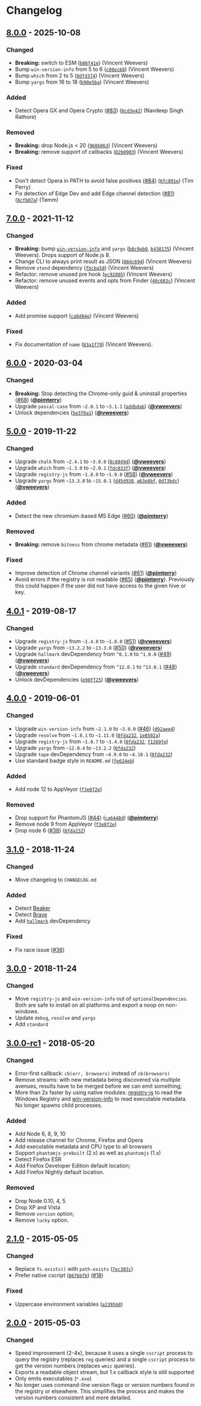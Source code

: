 # Changelog

## [8.0.0] - 2025-10-08

### Changed

- **Breaking:** switch to ESM ([`b86f41e`](https://github.com/vweevers/win-detect-browsers/commit/b86f41e)) (Vincent Weevers)
- Bump `win-version-info` from 5 to 6 ([`c08ec68`](https://github.com/vweevers/win-detect-browsers/commit/c08ec68)) (Vincent Weevers)
- Bump `which` from 2 to 5 ([`0dfd374`](https://github.com/vweevers/win-detect-browsers/commit/0dfd374)) (Vincent Weevers)
- Bump `yargs` from 16 to 18 ([`b90e5ba`](https://github.com/vweevers/win-detect-browsers/commit/b90e5ba)) (Vincent Weevers)

### Added

- Detect Opera GX and Opera Crypto ([#83](https://github.com/vweevers/win-detect-browsers/issues/83)) ([`0cd3e42`](https://github.com/vweevers/win-detect-browsers/commit/0cd3e42)) (Navdeep Singh Rathore)

### Removed

- **Breaking:** drop Node.js < 20 ([`960b063`](https://github.com/vweevers/win-detect-browsers/commit/960b063)) (Vincent Weevers)
- **Breaking:** remove support of callbacks ([`02b0903`](https://github.com/vweevers/win-detect-browsers/commit/02b0903)) (Vincent Weevers)

### Fixed

- Don't detect Opera in PATH to avoid false positives ([#84](https://github.com/vweevers/win-detect-browsers/issues/84)) ([`6fc891e`](https://github.com/vweevers/win-detect-browsers/commit/6fc891e)) (Tim Perry)
- Fix detection of Edge Dev and add Edge channel detection ([#81](https://github.com/vweevers/win-detect-browsers/issues/81)) ([`8cfb07a`](https://github.com/vweevers/win-detect-browsers/commit/8cfb07a)) (Temm)

## [7.0.0] - 2021-11-12

### Changed

- **Breaking:** bump [`win-version-info`](https://github.com/vweevers/win-version-info) and `yargs` ([`b0c9ab0`](https://github.com/vweevers/win-detect-browsers/commit/b0c9ab0), [`b438175`](https://github.com/vweevers/win-detect-browsers/commit/b438175)) (Vincent Weevers). Drops support of Node.js 8.
- Change CLI to always print result as JSON ([`88dc694`](https://github.com/vweevers/win-detect-browsers/commit/88dc694)) (Vincent Weevers)
- Remove `xtend` dependency ([`fbcba58`](https://github.com/vweevers/win-detect-browsers/commit/fbcba58)) (Vincent Weevers)
- Refactor: remove unused pre hook ([`ec92805`](https://github.com/vweevers/win-detect-browsers/commit/ec92805)) (Vincent Weevers)
- Refactor: remove unused events and opts from Finder ([`48c683c`](https://github.com/vweevers/win-detect-browsers/commit/48c683c)) (Vincent Weevers)

### Added

- Add promise support ([`ca8d84e`](https://github.com/vweevers/win-detect-browsers/commit/ca8d84e)) (Vincent Weevers)

### Fixed

- Fix documentation of `name` ([`83a1f79`](https://github.com/vweevers/win-detect-browsers/commit/83a1f79)) (Vincent Weevers).

## [6.0.0] - 2020-03-04

### Changed

- **Breaking:** Stop detecting the Chrome-only guid & uninstall properties ([#68](https://github.com/vweevers/win-detect-browsers/issues/68)) ([**@pimterry**](https://github.com/pimterry))
- Upgrade `pascal-case` from `~2.0.1` to `~3.1.1` ([`addbdab`](https://github.com/vweevers/win-detect-browsers/commit/addbdab)) ([**@vweevers**](https://github.com/vweevers))
- Unlock dependencies ([`5e370a1`](https://github.com/vweevers/win-detect-browsers/commit/5e370a1)) ([**@vweevers**](https://github.com/vweevers))

## [5.0.0] - 2019-11-22

### Changed

- Upgrade `chalk` from `~2.4.1` to `~3.0.0` ([`8c8849d`](https://github.com/vweevers/win-detect-browsers/commit/8c8849d)) ([**@vweevers**](https://github.com/vweevers))
- Upgrade `which` from `~1.3.0` to `~2.0.1` ([`fdc033f`](https://github.com/vweevers/win-detect-browsers/commit/fdc033f)) ([**@vweevers**](https://github.com/vweevers))
- Upgrade `registry-js` from `~1.8.0` to `~1.9.0` ([#58](https://github.com/vweevers/win-detect-browsers/issues/58)) ([**@vweevers**](https://github.com/vweevers))
- Upgrade `yargs` from `~13.3.0` to `~15.0.1` ([`d45d938`](https://github.com/vweevers/win-detect-browsers/commit/d45d938), [`a63e8bf`](https://github.com/vweevers/win-detect-browsers/commit/a63e8bf), [`8d73bdc`](https://github.com/vweevers/win-detect-browsers/commit/8d73bdc)) ([**@vweevers**](https://github.com/vweevers))

### Added

- Detect the new chromium-based MS Edge ([#60](https://github.com/vweevers/win-detect-browsers/issues/60)) ([**@pimterry**](https://github.com/pimterry))

### Removed

- **Breaking:** remove `bitness` from chrome metadata ([#61](https://github.com/vweevers/win-detect-browsers/issues/61)) ([**@vweevers**](https://github.com/vweevers))

### Fixed

- Improve detection of Chrome channel variants ([#61](https://github.com/vweevers/win-detect-browsers/issues/61)) ([**@pimterry**](https://github.com/pimterry))
- Avoid errors if the registry is not readable ([#65](https://github.com/vweevers/win-detect-browsers/issues/65)) ([**@pimterry**](https://github.com/pimterry)). Previously this could happen if the user did not have access to the given hive or key.

## [4.0.1] - 2019-08-17

### Changed

- Upgrade `registry-js` from `~1.4.0` to `~1.8.0` ([#51](https://github.com/vweevers/win-detect-browsers/issues/51)) ([**@vweevers**](https://github.com/vweevers))
- Upgrade `yargs` from `~13.2.2` to `~13.3.0` ([#50](https://github.com/vweevers/win-detect-browsers/issues/50)) ([**@vweevers**](https://github.com/vweevers))
- Upgrade `hallmark` devDependency from `^0.1.0` to `^1.0.0` ([#49](https://github.com/vweevers/win-detect-browsers/issues/49)) ([**@vweevers**](https://github.com/vweevers))
- Upgrade `standard` devDependency from `^12.0.1` to `^13.0.1` ([#48](https://github.com/vweevers/win-detect-browsers/issues/48)) ([**@vweevers**](https://github.com/vweevers))
- Unlock devDependencies ([`e90ff25`](https://github.com/vweevers/win-detect-browsers/commit/e90ff25)) ([**@vweevers**](https://github.com/vweevers))

## [4.0.0] - 2019-06-01

### Changed

- Upgrade `win-version-info` from `~2.1.0` to `~3.0.0` ([#46](https://github.com/vweevers/win-detect-browsers/issues/46)) ([`d92aee4`](https://github.com/vweevers/win-detect-browsers/commit/d92aee4))
- Upgrade `resolve` from `~1.8.1` to `~1.11.0` ([`0fda232`](https://github.com/vweevers/win-detect-browsers/commit/0fda232), [`1e0502a`](https://github.com/vweevers/win-detect-browsers/commit/1e0502a))
- Upgrade `registry-js` from `~1.0.7` to `~1.4.0` ([`0fda232`](https://github.com/vweevers/win-detect-browsers/commit/0fda232), [`f1269fe`](https://github.com/vweevers/win-detect-browsers/commit/f1269fe))
- Upgrade `yargs` from `~12.0.4` to `~13.2.2` ([`0fda232`](https://github.com/vweevers/win-detect-browsers/commit/0fda232))
- Upgrade `tape` devDependency from `~4.9.0` to `~4.10.1` ([`0fda232`](https://github.com/vweevers/win-detect-browsers/commit/0fda232))
- Use standard badge style in `README.md` ([`fe624eb`](https://github.com/vweevers/win-detect-browsers/commit/fe624eb))

### Added

- Add node 12 to AppVeyor ([`f3e8f2e`](https://github.com/vweevers/win-detect-browsers/commit/f3e8f2e))

### Removed

- Drop support for PhantomJS ([#44](https://github.com/vweevers/win-detect-browsers/issues/44)) ([`ca6448d`](https://github.com/vweevers/win-detect-browsers/commit/ca6448d)) ([**@pimterry**](https://github.com/pimterry))
- Remove node 9 from AppVeyor ([`f3e8f2e`](https://github.com/vweevers/win-detect-browsers/commit/f3e8f2e))
- Drop node 6 ([#38](https://github.com/vweevers/win-detect-browsers/issues/38)) ([`0fda232`](https://github.com/vweevers/win-detect-browsers/commit/0fda232))

## [3.1.0] - 2018-11-24

### Changed

- Move changelog to `CHANGELOG.md`

### Added

- Detect [Beaker](https://beakerbrowser.com/)
- Detect [Brave](https://brave.com/)
- Add [`hallmark`](https://github.com/vweevers/hallmark) devDependency

### Fixed

- Fix race issue ([#36](https://github.com/vweevers/win-detect-browsers/issues/36))

## [3.0.0] - 2018-11-24

### Changed

- Move `registry-js` and `win-version-info` out of `optionalDependencies`. Both are safe to install on all platforms and export a noop on non-windows.
- Update `debug`, `resolve` and `yargs`
- Add `standard`

## [3.0.0-rc1] - 2018-05-20

### Changed

- Error-first callback: `cb(err, browsers)` instead of `cb(browsers)`
- Remove streams: with new metadata being discovered via multiple avenues, results have to be merged before we can emit something;
- More than 2x faster by using native modules: [registry-js](https://www.npmjs.com/package/registry-js) to read the Windows Registry and [win-version-info](https://www.npmjs.org/package/win-version-info) to read executable metadata. No longer spawns child processes.

### Added

- Add Node 6, 8, 9, 10
- Add release channel for Chrome, Firefox and Opera
- Add executable metadata and CPU type to all browsers
- Support `phantomjs-prebuilt` (2.x) as well as `phantomjs` (1.x)
- Detect Firefox ESR
- Add Firefox Developer Edition default location;
- Add Firefox Nightly default location.

### Removed

- Drop Node 0.10, 4, 5
- Drop XP and Vista
- Remove `version` option;
- Remove `lucky` option.

## [2.1.0] - 2015-05-05

### Changed

- Replace `fs.exists()` with `path-exists` ([`7ec303c`](https://github.com/vweevers/win-detect-browsers/commit/7ec303c))
- Prefer native cscript ([`8676bfb`](https://github.com/vweevers/win-detect-browsers/commit/8676bfb)) ([#18](https://github.com/vweevers/win-detect-browsers/issues/18))

### Fixed

- Uppercase environment variables ([`a2395b8`](https://github.com/vweevers/win-detect-browsers/commit/a2395b8))

## [2.0.0] - 2015-05-03

### Changed

- Speed improvement (2-4x), because it uses a single `cscript` process to query the registry (replaces `reg` queries) and a single `cscript` process to get the version numbers (replaces `wmic` queries).
- Exports a readable object stream, but 1.x callback style is still supported
- Only emits executables (`*.exe`)
- No longer uses command-line version flags or version numbers found in the registry or elsewhere. This simplifies the process and makes the version numbers consistent and more detailed.

[8.0.0]: https://github.com/vweevers/win-detect-browsers/releases/tag/v8.0.0

[7.0.0]: https://github.com/vweevers/win-detect-browsers/releases/tag/v7.0.0

[6.0.0]: https://github.com/vweevers/win-detect-browsers/releases/tag/v6.0.0

[5.0.0]: https://github.com/vweevers/win-detect-browsers/releases/tag/v5.0.0

[4.0.1]: https://github.com/vweevers/win-detect-browsers/releases/tag/v4.0.1

[4.0.0]: https://github.com/vweevers/win-detect-browsers/releases/tag/v4.0.0

[3.1.0]: https://github.com/vweevers/win-detect-browsers/releases/tag/v3.1.0

[3.0.0]: https://github.com/vweevers/win-detect-browsers/releases/tag/v3.0.0

[3.0.0-rc1]: https://github.com/vweevers/win-detect-browsers/releases/tag/v3.0.0-rc1

[2.1.0]: https://github.com/vweevers/win-detect-browsers/releases/tag/v2.1.0

[2.0.0]: https://github.com/vweevers/win-detect-browsers/releases/tag/v2.0.0
